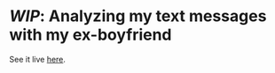 # ***WIP***: Analyzing my text messages with my ex-boyfriend

See it live [here](https://teresaibarra.com/texts).
